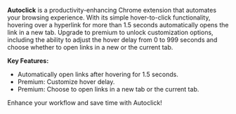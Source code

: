 **Autoclick** is a productivity-enhancing Chrome extension that automates your browsing experience. With its simple hover-to-click functionality, hovering over a hyperlink for more than 1.5 seconds automatically opens the link in a new tab. Upgrade to premium to unlock customization options, including the ability to adjust the hover delay from 0 to 999 seconds and choose whether to open links in a new or the current tab.

**Key Features:**

+ Automatically open links after hovering for 1.5 seconds.
+ Premium: Customize hover delay.
+ Premium: Choose to open links in a new tab or the current tab.

Enhance your workflow and save time with Autoclick!
